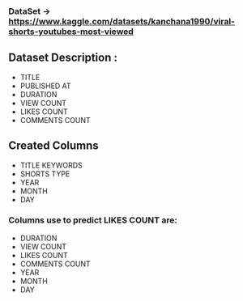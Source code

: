 ### DataSet -> https://www.kaggle.com/datasets/kanchana1990/viral-shorts-youtubes-most-viewed

## Dataset Description :

- TITLE
- PUBLISHED AT
- DURATION
- VIEW COUNT
- LIKES COUNT
- COMMENTS COUNT

## Created Columns

- TITLE KEYWORDS
- SHORTS TYPE
- YEAR
- MONTH
- DAY

### Columns use to predict LIKES COUNT are:
- DURATION
- VIEW COUNT
- LIKES COUNT
- COMMENTS COUNT
- YEAR
- MONTH
- DAY